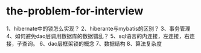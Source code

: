 # the-problem-for-interview
1、hibernate中的锁怎么实现？
2、hiberante与mybatis的区别？
3、事务管理
4、如何避免dao层调用数据库的数据错乱？
5、sql语言的内连接，左连接，右连接，子查询。
6、dao层框架锁的概念
7、数据结构
8、算法复杂度

